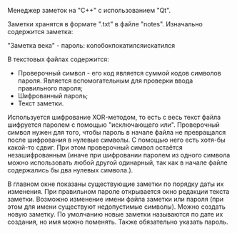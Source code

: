 Менеджер заметок на "C++" с использованием "Qt".

Заметки хранятся в формате ".txt" в файле "notes". Изначально содержится заметка:

"Заметка века" - пароль: колобокпокатилсяискатился

В текстовых файлах содержится:
* Проверочный символ - его код является суммой кодов символов пароля. Является вспомогательным для проверки ввода правильного пароля;
* Шифрованный пароль;
* Текст заметки.

Используется шифрование XOR-методом, то есть с весь текст файла шифруется паролем с помощью "исключающего или". Проверочный символ нужен для того, чтобы пароль в начале файла не превращался после шифрования в нулевые символы. С помощью него есть хотя-бы какой-то сдвиг. При этом проверочный символ остаётся незашифрованным (иначе при шифровании паролем из одного символа можно использовать любой другой одинарный, так как в начале файле содержались бы два нулевых символа.).

В главном окне показаны существующие заметки по порядку даты их изменения. При правильном пароле открывается окно редакции текста заметки. Возможно изменение имени файла заметки или пароля (при этом для имени существуют недопустимые символы). Можно создать новую заметку. По умолчанию новые заметки называются по дате их создания, но имя можно поменять. Также обязательно указать пароль.
